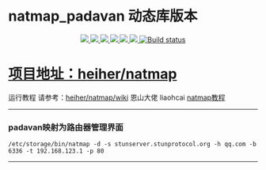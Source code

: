 # natmap_padavan 动态库版本
<p align="center">
<a href="https://github.com/lmq8267/natmap_padavan/releases"><img src="https://img.shields.io/github/downloads/lmq8267/natmap_padavan/total">
<a href="https://github.com/lmq8267/natmap_padavan/graphs/contributors"><img src="https://img.shields.io/github/contributors-anon/lmq8267/natmap_padavan">
<a href="https://github.com/lmq8267/natmap_padavan/releases/"><img src="https://img.shields.io/github/release/lmq8267/natmap_padavan">
<a href="https://github.com/lmq8267/natmap_padavan/issues"><img src="https://img.shields.io/github/issues-raw/lmq8267/natmap_padavan">
<a href="https://github.com/lmq8267/natmap_padavan/discussions"><img src="https://img.shields.io/github/discussions/lmq8267/natmap_padavan">
<a href="GitHub repo size"><img src="https://img.shields.io/github/repo-size/lmq8267/natmap_padavan?color=red&style=flat-square">
<a href="https://github.com/lmq8267/natmap_padavan/actions?query=workflow%3ABuild"><img src="https://img.shields.io/github/actions/workflow/status/lmq8267/natmap_padavan/编译natmap.yml?branch=main" alt="Build status">
</p>
  
# 项目地址：[heiher/natmap](https://github.com/heiher/natmap)

运行教程 请参考：[heiher/natmap/wiki](https://github.com/heiher/natmap/wiki)
恩山大佬 liaohcai [natmap教程](https://www.right.com.cn/forum/forum.php?mod=viewthread&tid=8369948&page=1&extra=#pid20219385
)

------------------------------------------------------------------------------

### padavan映射为路由器管理界面
```shell
/etc/storage/bin/natmap -d -s stunserver.stunprotocol.org -h qq.com -b 6336 -t 192.168.123.1 -p 80
```
------------------------------------------------------------------------------

